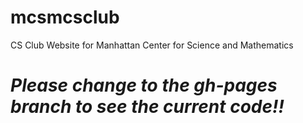 # mcsmcsclub
CS Club Website for Manhattan Center for Science and Mathematics 

# *Please change to the gh-pages branch to see the current code!!*
